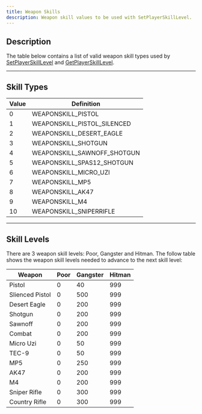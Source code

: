 ```yaml
---
title: Weapon Skills
description: Weapon skill values to be used with SetPlayerSkillLevel.
---
```


## Description

The table below contains a list of valid weapon skill types used by [SetPlayerSkillLevel](../functions/SetPlayerSkillLevel) and [GetPlayerSkillLevel](../functions/GetPlayerSkillLevel).

---

## Skill Types

| Value | Definition                  |
| ----- | --------------------------- |
| 0     | WEAPONSKILL_PISTOL          |
| 1     | WEAPONSKILL_PISTOL_SILENCED |
| 2     | WEAPONSKILL_DESERT_EAGLE    |
| 3     | WEAPONSKILL_SHOTGUN         |
| 4     | WEAPONSKILL_SAWNOFF_SHOTGUN |
| 5     | WEAPONSKILL_SPAS12_SHOTGUN  |
| 6     | WEAPONSKILL_MICRO_UZI       |
| 7     | WEAPONSKILL_MP5             |
| 8     | WEAPONSKILL_AK47            |
| 9     | WEAPONSKILL_M4              |
| 10    | WEAPONSKILL_SNIPERRIFLE     |

---

## Skill Levels

There are 3 weapon skill levels: Poor, Gangster and Hitman. The follow table shows the weapon skill levels needed to advance to the next skill level:

| Weapon          | Poor | Gangster | Hitman |
| --------------- | ---- | -------- | ------ |
| Pistol          | 0    | 40       | 999    |
| Slienced Pistol | 0    | 500      | 999    |
| Desert Eagle    | 0    | 200      | 999    |
| Shotgun         | 0    | 200      | 999    |
| Sawnoff         | 0    | 200      | 999    |
| Combat          | 0    | 200      | 999    |
| Micro Uzi       | 0    | 50       | 999    |
| TEC-9           | 0    | 50       | 999    |
| MP5             | 0    | 250      | 999    |
| AK47            | 0    | 200      | 999    |
| M4              | 0    | 200      | 999    |
| Sniper Rifle    | 0    | 300      | 999    |
| Country Rifle   | 0    | 300      | 999    |
